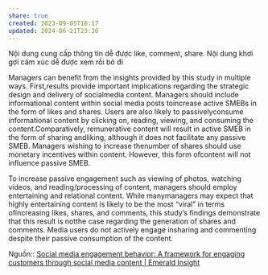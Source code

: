 ```yaml
---
share: true
created: 2023-09-05T16:17
updated: 2024-06-21T23:26
---
```

Nội dung cung cấp thông tin dễ được like, comment, share. Nội dung khơi gợi cảm xúc dễ được xem rồi bỏ đi

Managers can benefit from the insights provided by this study in multiple ways. First,results provide important implications regarding the strategic design and delivery of socialmedia content. Managers should include informational content within social media posts toincrease active SMEBs in the form of likes and shares. Users are also likely to passivelyconsume informational content by clicking on, reading, viewing, and consuming the content.Comparatively, remunerative content will result in active SMEB in the form of sharing andliking, although it does not facilitate any passive SMEB. Managers wishing to increase thenumber of shares should use monetary incentives within content. However, this form ofcontent will not influence passive SMEB.

To increase passive engagement such as viewing of photos, watching videos, and reading/processing of content, managers should employ entertaining and relational content. While manymanagers may expect that highly entertaining content is likely to be the most “viral” in terms ofincreasing likes, shares, and comments, this study’s findings demonstrate that this result is notthe case regarding the generation of shares and comments. Media users do not actively engage insharing and commenting despite their passive consumption of the content.

Nguồn:: [Social media engagement behavior: A framework for engaging customers through social media content | Emerald Insight](https://www.emerald.com/insight/content/doi/10.1108/EJM-03-2017-0182/full/html)